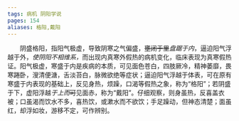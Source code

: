 ```yaml
---
tags: 病机 阴阳学说
pages: 154
aliases: 格阳,戴阳
---
```

&emsp;&emsp;阴盛格阳，指阳气极虚，导致阴寒之气偏盛，~~壅闭于里~~<dfn>盘踞于内</dfn>，逼迫阳气浮越于外，<dfn>使阴阳不相维系，</dfn>而出现内真寒外假热的病机变化，临床表现为真寒假热证。阳气极虚，寒盛于内是疾病的本质，可见面色苍白，四肢厥冷，精神萎靡，畏寒踡卧，溲清便溏，舌淡苔白，脉微欲绝等症状；逼迫阳气浮越于体表，可在原有寒盛于内表现的基础上，反见身热，烦躁，口渴等假热之象，称为“格阳”；若阴盛于下，虚阳浮越<dfn>于上而</dfn>~~可~~见面赤，称为“戴阳”。仔细观察，则身虽热，反喜盖衣被；口虽渴而饮水不多，喜热饮，或漱水而不欲饮；手足躁动，但神态清楚；面虽红，却浮如妆，游移不定，可作辨别。